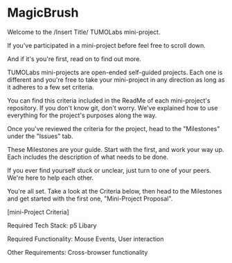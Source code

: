 # MagicBrush

Welcome to the /Insert Title/ TUMOLabs mini-project.

If you've participated in a mini-project before feel free to scroll down.

And if it's you're first, read on to find out more.


TUMOLabs mini-projects are open-ended self-guided projects. Each one is different and you're free to take your mini-project in any direction as long as it adheres to a few set criteria. 

You can find this criteria included in the ReadMe of each mini-project's repository. If you don't know git, don't worry. We've explained how to use everything for the project's purposes along the way.

Once you've reviewed the criteria for the project, head to the "Milestones" under the "Issues" tab. 

These Milestones are your guide. Start with the first, and work your way up. Each includes the description of what needs to be done. 

If you ever find yourself stuck or unclear, just turn to one of your peers. We're here to help each other.

You're all set. Take a look at the Criteria below, then head to the Milestones and get started with the first one, "Mini-Project Proposal".


[mini-Project Criteria]

Required Tech Stack: p5 Libary

Required Functionality: Mouse Events, User interaction

Other Requirements: Cross-browser functionality
